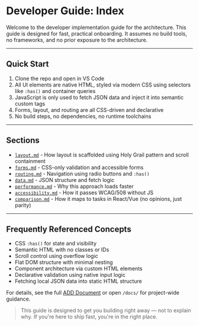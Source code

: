 # Developer Guide: Index

Welcome to the developer implementation guide for the architecture. This guide is designed for fast, practical onboarding. It assumes no build tools, no frameworks, and no prior exposure to the architecture.

---

## Quick Start

1. Clone the repo and open in VS Code
2. All UI elements are native HTML, styled via modern CSS using selectors like `:has()` and container queries
3. JavaScript is only used to fetch JSON data and inject it into semantic custom tags
4. Forms, layout, and routing are all CSS-driven and declarative
5. No build steps, no dependencies, no runtime toolchains

---

## Sections

- [`layout.md`](layout.md) - How layout is scaffolded using Holy Grail pattern and scroll containment
- [`forms.md`](forms.md) - CSS-only validation and accessible forms
- [`routing.md`](routing.md) - Navigation using radio buttons and `:has()`
- [`data.md`](data.md) - JSON structure and fetch logic
- [`performance.md`](performance.md) - Why this approach loads faster
- [`accessibility.md`](accessibility.md) - How it passes WCAG/508 without JS
- [`comparison.md`](comparison.md) - How it maps to tasks in React/Vue (no opinions, just parity)

---

## Frequently Referenced Concepts

- CSS `:has()` for state and visibility
- Semantic HTML with no classes or IDs
- Scroll control using overflow logic
- Flat DOM structure with minimal nesting
- Component architecture via custom HTML elements
- Declarative validation using native input logic
- Fetching local JSON data into static HTML structure

For details, see the full [ADD Document](../ADD.md) or open `/docs/` for project-wide guidance.

> This guide is designed to get you building right away — not to explain why. If you're here to ship fast, you're in the right place.
